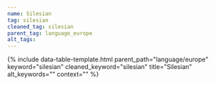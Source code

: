 ```yaml
---
name: Silesian
tag: silesian
cleaned_tag: silesian
parent_tag: language_europe
alt_tags: 
---
```


{% include data-table-template.html 
  parent_path="language/europe" 
  keyword="silesian" 
  cleaned_keyword="silesian" 
  title="Silesian"
  alt_keywords=""
  context=""
%}

